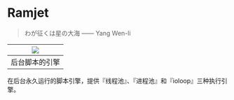 Ramjet
===

> わが征くは星の大海 —— Yang Wen-li

| ![](http://7xjvpy.dl1.z0.glb.clouddn.com/ramjet.jpg) |
|:--:|
| 后台脚本的引擎 |

在后台永久运行的脚本引擎，提供『线程池』、『进程池』和『ioloop』三种执行引擎。


